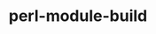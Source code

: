 ---
title: "perl-module-build"
layout: cache
categories: [package, develop]
meta: {"compilers": ["gcc@11.1.0", "none"], "num_specs": 16, "num_specs_by_stack": {"data-vis-sdk": 3, "e4s": 3, "gpu-tests": 7, "hep": 3, "ml-linux-x86_64-rocm": 3, "root": 16}, "oss": ["ubuntu20.04", "ubuntu22.04", "ubuntu24.04"], "platforms": ["linux"], "stacks": ["data-vis-sdk", "e4s", "gpu-tests", "hep", "ml-linux-x86_64-rocm", "root"], "targets": ["x86_64_v3"], "versions": ["0.4232", "0.4234"]}
spec_details: [{"compiler": "none", "hash": "3k5w44xzuvaqpemyhyt4me4o56wwdvp5", "os": "ubuntu24.04", "platform": "linux", "size": "-", "stacks": ["ml-linux-x86_64-rocm", "root"], "target": "x86_64_v3", "variants": ["build_system=perl"], "versions": ["0.4234"]}, {"compiler": "none", "hash": "4nsph6vbkqpidspzopippqb6xw56eamq", "os": "ubuntu22.04", "platform": "linux", "size": "-", "stacks": ["e4s", "hep", "root"], "target": "x86_64_v3", "variants": ["build_system=perl"], "versions": ["0.4234"]}, {"compiler": "none", "hash": "5ffs4qbvl47suzsgbtepyd6qk4cueb3j", "os": "ubuntu24.04", "platform": "linux", "size": "-", "stacks": ["ml-linux-x86_64-rocm", "root"], "target": "x86_64_v3", "variants": ["build_system=perl"], "versions": ["0.4234"]}, {"compiler": "gcc@11.1.0", "hash": "6dkbzdunupknqbwkbnw5tau4hzxxiy45", "os": "ubuntu20.04", "platform": "linux", "size": "-", "stacks": ["gpu-tests", "root"], "target": "x86_64_v3", "variants": ["build_system=perl"], "versions": ["0.4232"]}, {"compiler": "gcc@11.1.0", "hash": "6tc5vxln2l74l57tgymq7t5u2tnc6375", "os": "ubuntu20.04", "platform": "linux", "size": "-", "stacks": ["gpu-tests", "root"], "target": "x86_64_v3", "variants": ["build_system=perl"], "versions": ["0.4232"]}, {"compiler": "gcc@11.1.0", "hash": "bjmk4hxo3qpozijdxcolucdmko7nqv6s", "os": "ubuntu20.04", "platform": "linux", "size": "-", "stacks": ["gpu-tests", "root"], "target": "x86_64_v3", "variants": ["build_system=perl"], "versions": ["0.4232"]}, {"compiler": "none", "hash": "gpwa24bbsmu7knxbnu74nfgb2x67zkei", "os": "ubuntu20.04", "platform": "linux", "size": "-", "stacks": ["data-vis-sdk", "root"], "target": "x86_64_v3", "variants": ["build_system=perl"], "versions": ["0.4234"]}, {"compiler": "none", "hash": "hnzgn2k2filg2qed7gyav7c5fksz4cnb", "os": "ubuntu20.04", "platform": "linux", "size": "-", "stacks": ["data-vis-sdk", "root"], "target": "x86_64_v3", "variants": ["build_system=perl"], "versions": ["0.4234"]}, {"compiler": "gcc@11.1.0", "hash": "j6ndahhvu56f7gbhgit7esz7bwmrjnib", "os": "ubuntu20.04", "platform": "linux", "size": "-", "stacks": ["gpu-tests", "root"], "target": "x86_64_v3", "variants": ["build_system=perl"], "versions": ["0.4232"]}, {"compiler": "gcc@11.1.0", "hash": "jocjbmwrpvemie57opix7li33gf3gm52", "os": "ubuntu20.04", "platform": "linux", "size": "-", "stacks": ["gpu-tests", "root"], "target": "x86_64_v3", "variants": ["build_system=perl"], "versions": ["0.4232"]}, {"compiler": "none", "hash": "o2adqyoocg7kals3c5uryg4hs42gmwc2", "os": "ubuntu22.04", "platform": "linux", "size": "-", "stacks": ["e4s", "hep", "root"], "target": "x86_64_v3", "variants": ["build_system=perl"], "versions": ["0.4234"]}, {"compiler": "none", "hash": "oc62yeyzr2qby2iliu7eu4b7rjs4hlmr", "os": "ubuntu24.04", "platform": "linux", "size": "-", "stacks": ["ml-linux-x86_64-rocm", "root"], "target": "x86_64_v3", "variants": ["build_system=perl"], "versions": ["0.4234"]}, {"compiler": "gcc@11.1.0", "hash": "qhjcea2fze6zwdyvjafxbdjz2oosemv3", "os": "ubuntu20.04", "platform": "linux", "size": "-", "stacks": ["gpu-tests", "root"], "target": "x86_64_v3", "variants": ["build_system=perl"], "versions": ["0.4232"]}, {"compiler": "none", "hash": "rdl6xltydacrs2xspeunzuy2zcjrquyz", "os": "ubuntu22.04", "platform": "linux", "size": "-", "stacks": ["e4s", "hep", "root"], "target": "x86_64_v3", "variants": ["build_system=perl"], "versions": ["0.4234"]}, {"compiler": "gcc@11.1.0", "hash": "sag6whpwbd55uw6r24npqwhqe2g7hpex", "os": "ubuntu20.04", "platform": "linux", "size": "-", "stacks": ["gpu-tests", "root"], "target": "x86_64_v3", "variants": ["build_system=perl"], "versions": ["0.4232"]}, {"compiler": "none", "hash": "yszki3wihatfe7hhqckuo6opzeipahbb", "os": "ubuntu20.04", "platform": "linux", "size": "-", "stacks": ["data-vis-sdk", "root"], "target": "x86_64_v3", "variants": ["build_system=perl"], "versions": ["0.4234"]}]
---